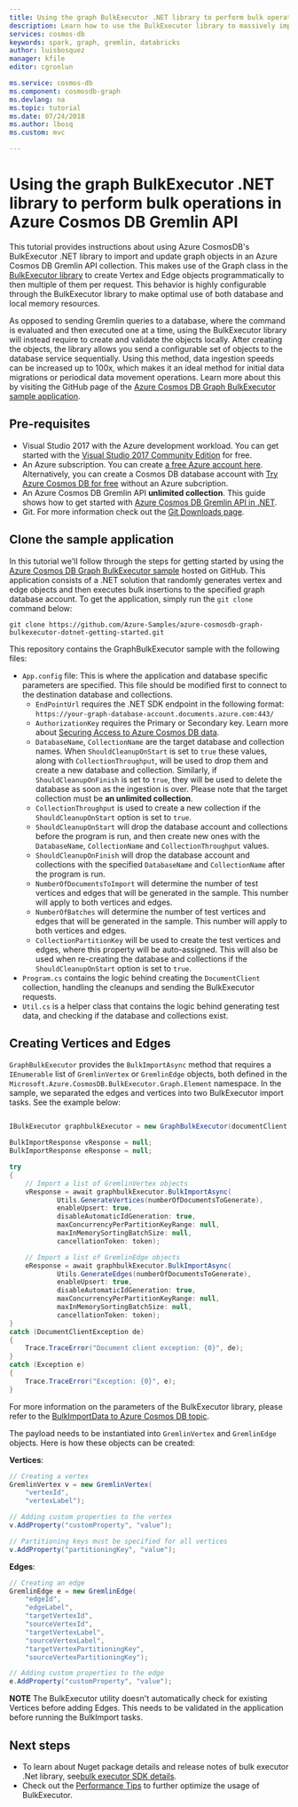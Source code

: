 ```yaml
---
title: Using the graph BulkExecutor .NET library to perform bulk operations in Azure Cosmos DB Gremlin API
description: Learn how to use the BulkExecutor library to massively import graph data into an Azure Cosmos DB Gremlin API collection.
services: cosmos-db
keywords: spark, graph, gremlin, databricks
author: luisbosquez
manager: kfile
editor: cgronlun

ms.service: cosmos-db
ms.component: cosmosdb-graph
ms.devlang: na
ms.topic: tutorial
ms.date: 07/24/2018
ms.author: lbosq
ms.custom: mvc

---
```


# Using the graph BulkExecutor .NET library to perform bulk operations in Azure Cosmos DB Gremlin API

This tutorial provides instructions about using Azure CosmosDB's BulkExecutor .NET library to import and update graph objects in an Azure Cosmos DB Gremlin API collection. This makes use of the Graph class in the [BulkExecutor library](https://docs.microsoft.com/en-us/azure/cosmos-db/bulk-executor-overview) to create Vertex and Edge objects programmatically to then multiple of them per request. This behavior is highly configurable through the BulkExecutor library to make optimal use of both database and local memory resources.

As opposed to sending Gremlin queries to a database, where the command is evaluated and then executed one at a time, using the BulkExecutor library will instead require to create and validate the objects locally. After creating the objects, the library allows you send a configurable set of objects to the database service sequentially. Using this method, data ingestion speeds can be increased up to 100x, which makes it an ideal method for initial data migrations or periodical data movement operations. Learn more about this by visiting the GitHub page of the [Azure Cosmos DB Graph BulkExecutor sample application](https://aka.ms/graph-bulkexecutor-sample).

## Pre-requisites 
* Visual Studio 2017 with the Azure development workload. You can get started with the [Visual Studio 2017 Community Edition](https://visualstudio.microsoft.com/downloads/) for free.
* An Azure subscription. You can create [a free Azure account here](https://azure.microsoft.com/en-us/free/?ref=microsoft.com&utm_source=microsoft.com&utm_medium=docs&utm_campaign=cosmos-db). Alternatively, you can create a Cosmos DB database account with [Try Azure Cosmos DB for free](https://azure.microsoft.com/en-us/try/cosmosdb/) without an Azure subcription.
* An Azure Cosmos DB Gremlin API **unlimited collection**. This guide shows how to get started with [Azure Cosmos DB Gremlin API in .NET](https://docs.microsoft.com/en-us/azure/cosmos-db/create-graph-dotnet).
* Git. For more information check out the [Git Downloads page](https://git-scm.com/downloads).

## Clone the sample application
In this tutorial we'll follow through the steps for getting started by using the [Azure Cosmos DB Graph BulkExecutor sample](https://aka.ms/graph-bulkexecutor-sample) hosted on GitHub. This application consists of a .NET solution that randomly generates vertex and edge objects and then executes bulk insertions to the specified graph database account. To get the application, simply run the `git clone` command below:

```
git clone https://github.com/Azure-Samples/azure-cosmosdb-graph-bulkexecutor-dotnet-getting-started.git
```

This repository contains the GraphBulkExecutor sample with the following files:
* `App.config` file: This is where the application and database specific parameters are specified. This file should be modified first to connect to the destination database and collections.
    * `EndPointUrl` requires the .NET SDK endpoint in the following format: `https://your-graph-database-account.documents.azure.com:443/`
    * `AuthorizationKey` requires the Primary or Secondary key. Learn more about [Securing Access to Azure Cosmos DB data](https://docs.microsoft.com/en-us/azure/cosmos-db/secure-access-to-data#master-keys).
    * `DatabaseName`, `CollectionName` are the target database and collection names. When `ShouldCleanupOnStart` is set to `true` these values, along with `CollectionThroughput`, will be used to drop them and create a new database and collection. Similarly, if `ShouldCleanupOnFinish` is set to `true`, they will be used to delete the database as soon as the ingestion is over. Please note that the target collection must be **an unlimited collection**.
    * `CollectionThroughput` is used to create a new collection if the `ShouldCleanupOnStart` option is set to `true`.
    * `ShouldCleanupOnStart` will drop the database account and collections before the program is run, and then create new ones with the `DatabaseName`, `CollectionName` and `CollectionThroughput` values. 
    * `ShouldCleanupOnFinish` will drop the database account and collections with the specified `DatabaseName` and `CollectionName` after the program is run.
    * `NumberOfDocumentsToImport` will determine the number of test vertices and edges that will be generated in the sample. This number will apply to both vertices and edges.
    * `NumberOfBatches` will determine the number of test vertices and edges that will be generated in the sample. This number will apply to both vertices and edges.
    * `CollectionPartitionKey` will be used to create the test vertices and edges, where this property will be auto-assigned. This will also be used when re-creating the database and collections if the `ShouldCleanupOnStart` option is set to `true`.
* `Program.cs` contains the logic behind creating the `DocumentClient` collection, handling the cleanups and sending the BulkExecutor requests.
* `Util.cs` is a helper class that contains the logic behind generating test data, and checking if the database and collections exist.

## Creating Vertices and Edges

`GraphBulkExecutor` provides the `BulkImportAsync` method that requires a `IEnumerable` list of `GremlinVertex` or `GremlinEdge` objects, both defined in the `Microsoft.Azure.CosmosDB.BulkExecutor.Graph.Element` namespace. In the sample, we separated the edges and vertices into two BulkExecutor import tasks. See the example below:

```csharp

IBulkExecutor graphbulkExecutor = new GraphBulkExecutor(documentClient, targetCollection);

BulkImportResponse vResponse = null;
BulkImportResponse eResponse = null;

try
{
    // Import a list of GremlinVertex objects
    vResponse = await graphbulkExecutor.BulkImportAsync(
            Utils.GenerateVertices(numberOfDocumentsToGenerate),
            enableUpsert: true,
            disableAutomaticIdGeneration: true,
            maxConcurrencyPerPartitionKeyRange: null,
            maxInMemorySortingBatchSize: null,
            cancellationToken: token);

    // Import a list of GremlinEdge objects
    eResponse = await graphbulkExecutor.BulkImportAsync(
            Utils.GenerateEdges(numberOfDocumentsToGenerate),
            enableUpsert: true,
            disableAutomaticIdGeneration: true,
            maxConcurrencyPerPartitionKeyRange: null,
            maxInMemorySortingBatchSize: null,
            cancellationToken: token);
}
catch (DocumentClientException de)
{
    Trace.TraceError("Document client exception: {0}", de);
}
catch (Exception e)
{
    Trace.TraceError("Exception: {0}", e);
}
```

For more information on the parameters of the BulkExecutor library, please refer to the [BulkImportData to Azure Cosmos DB topic](https://docs.microsoft.com/en-us/azure/cosmos-db/bulk-executor-dot-net#bulk-import-data-to-azure-cosmos-db).

The payload needs to be instantiated into `GremlinVertex` and `GremlinEdge` objects. Here is how these objects can be created:

**Vertices**:
```csharp
// Creating a vertex
GremlinVertex v = new GremlinVertex(
    "vertexId",
    "vertexLabel");

// Adding custom properties to the vertex
v.AddProperty("customProperty", "value");

// Partitioning keys must be specified for all vertices
v.AddProperty("partitioningKey", "value");
```

**Edges**:
```csharp
// Creating an edge
GremlinEdge e = new GremlinEdge(
    "edgeId",
    "edgeLabel",
    "targetVertexId",
    "sourceVertexId",
    "targetVertexLabel",
    "sourceVertexLabel",
    "targetVertexPartitioningKey",
    "sourceVertexPartitioningKey");

// Adding custom properties to the edge
e.AddProperty("customProperty", "value");
```

**NOTE** The BulkExecutor utility doesn't automatically check for existing Vertices before adding Edges. This needs to be validated in the application before running the BulkImport tasks.

## Next steps
* To learn about Nuget package details and release notes of bulk executor .Net library, see[bulk executor SDK details](sql-api-sdk-bulk-executor-dot-net.md). 
* Check out the [Performance Tips](https://docs.microsoft.com/en-us/azure/cosmos-db/bulk-executor-dot-net#performance-tips) to further optimize the usage of BulkExecutor.

